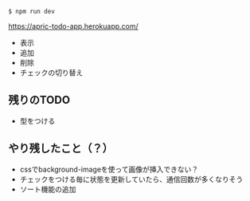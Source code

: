 ```
$ npm run dev
```
https://apric-todo-app.herokuapp.com/

- 表示
- 追加
- 削除
- チェックの切り替え

## 残りのTODO
- 型をつける

## やり残したこと（？）
- cssでbackground-imageを使って画像が挿入できない？
- チェックをつける毎に状態を更新していたら、通信回数が多くなりそう
- ソート機能の追加
